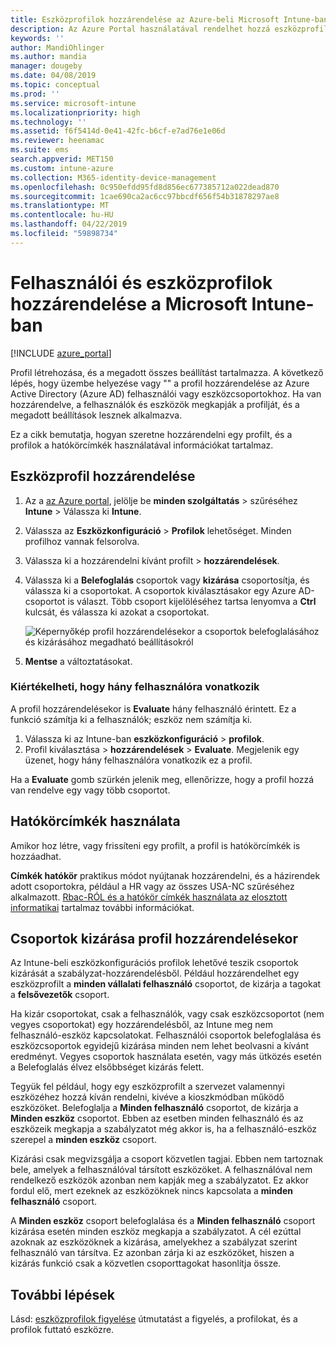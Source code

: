 ```yaml
---
title: Eszközprofilok hozzárendelése az Azure-beli Microsoft Intune-ban | Microsoft Docs
description: Az Azure Portal használatával rendelhet hozzá eszközprofilokat és szabályzatokat a felhasználókhoz és eszközökhöz. Megtudhatja, hogyan csoportok kizárása profil hozzárendelésekor a Microsoft Intune-ban.
keywords: ''
author: MandiOhlinger
ms.author: mandia
manager: dougeby
ms.date: 04/08/2019
ms.topic: conceptual
ms.prod: ''
ms.service: microsoft-intune
ms.localizationpriority: high
ms.technology: ''
ms.assetid: f6f5414d-0e41-42fc-b6cf-e7ad76e1e06d
ms.reviewer: heenamac
ms.suite: ems
search.appverid: MET150
ms.custom: intune-azure
ms.collection: M365-identity-device-management
ms.openlocfilehash: 0c950efdd95fd8d856ec677385712a022dead870
ms.sourcegitcommit: 1cae690ca2ac6cc97bbcdf656f54b31878297ae8
ms.translationtype: MT
ms.contentlocale: hu-HU
ms.lasthandoff: 04/22/2019
ms.locfileid: "59898734"
---
```

# <a name="assign-user-and-device-profiles-in-microsoft-intune"></a>Felhasználói és eszközprofilok hozzárendelése a Microsoft Intune-ban

[!INCLUDE [azure_portal](./includes/azure_portal.md)]

Profil létrehozása, és a megadott összes beállítást tartalmazza. A következő lépés, hogy üzembe helyezése vagy "" a profil hozzárendelése az Azure Active Directory (Azure AD) felhasználói vagy eszközcsoportokhoz. Ha van hozzárendelve, a felhasználók és eszközök megkapják a profilját, és a megadott beállítások lesznek alkalmazva.

Ez a cikk bemutatja, hogyan szeretne hozzárendelni egy profilt, és a profilok a hatókörcímkék használatával információkat tartalmaz.

## <a name="assign-a-device-profile"></a>Eszközprofil hozzárendelése

1. Az a [az Azure portal](https://portal.azure.com), jelölje be **minden szolgáltatás** > szűréséhez **Intune** > Válassza ki **Intune**.
2. Válassza az **Eszközkonfiguráció** > **Profilok** lehetőséget. Minden profilhoz vannak felsorolva.
3. Válassza ki a hozzárendelni kívánt profilt > **hozzárendelések**.
4. Válassza ki a **Belefoglalás** csoportok vagy **kizárása** csoportosítja, és válassza ki a csoportokat. A csoportok kiválasztásakor egy Azure AD-csoportot is választ. Több csoport kijelöléséhez tartsa lenyomva a **Ctrl** kulcsát, és válassza ki azokat a csoportokat.

    ![Képernyőkép profil hozzárendelésekor a csoportok belefoglalásához és kizárásához megadható beállításokról](./media/group-include-exclude.png)

5. **Mentse** a változtatásokat.

### <a name="evaluate-how-many-users-are-targeted"></a>Kiértékelheti, hogy hány felhasználóra vonatkozik

A profil hozzárendelésekor is **Evaluate** hány felhasználó érintett. Ez a funkció számítja ki a felhasználók; eszköz nem számítja ki.

1. Válassza ki az Intune-ban **eszközkonfiguráció** > **profilok**.
2. Profil kiválasztása > **hozzárendelések** > **Evaluate**. Megjelenik egy üzenet, hogy hány felhasználóra vonatkozik ez a profil.

Ha a **Evaluate** gomb szürkén jelenik meg, ellenőrizze, hogy a profil hozzá van rendelve egy vagy több csoportot.


## <a name="use-scope-tags"></a>Hatókörcímkék használata

Amikor hoz létre, vagy frissíteni egy profilt, a profil is hatókörcímkék is hozzáadhat.

**Címkék hatókör** praktikus módot nyújtanak hozzárendelni, és a házirendek adott csoportokra, például a HR vagy az összes USA-NC szűréséhez alkalmazott. [Rbac-RÓL és a hatókör címkék használata az elosztott informatikai](scope-tags.md) tartalmaz további információkat.

## <a name="exclude-groups-from-a-profile-assignment"></a>Csoportok kizárása profil hozzárendelésekor

Az Intune-beli eszközkonfigurációs profilok lehetővé teszik csoportok kizárását a szabályzat-hozzárendelésből. Például hozzárendelhet egy eszközprofilt a **minden vállalati felhasználó** csoportot, de kizárja a tagokat a **felsővezetők** csoport.

Ha kizár csoportokat, csak a felhasználók, vagy csak eszközcsoportot (nem vegyes csoportokat) egy hozzárendelésből, az Intune meg nem felhasználó-eszköz kapcsolatokat. Felhasználói csoportok belefoglalása és eszközcsoportok egyidejű kizárása minden nem lehet beolvasni a kívánt eredményt. Vegyes csoportok használata esetén, vagy más ütközés esetén a Belefoglalás élvez elsőbbséget kizárás felett.

Tegyük fel például, hogy egy eszközprofilt a szervezet valamennyi eszközéhez hozzá kíván rendelni, kivéve a kioszkmódban működő eszközöket. Belefoglalja a **Minden felhasználó** csoportot, de kizárja a **Minden eszköz** csoportot. Ebben az esetben minden felhasználó és az eszközeik megkapja a szabályzatot még akkor is, ha a felhasználó-eszköz szerepel a **minden eszköz** csoport.

Kizárási csak megvizsgálja a csoport közvetlen tagjai. Ebben nem tartoznak bele, amelyek a felhasználóval társított eszközöket. A felhasználóval nem rendelkező eszközök azonban nem kapják meg a szabályzatot. Ez akkor fordul elő, mert ezeknek az eszközöknek nincs kapcsolata a **minden felhasználó** csoport.

A **Minden eszköz** csoport belefoglalása és a **Minden felhasználó** csoport kizárása esetén minden eszköz megkapja a szabályzatot. A cél ezúttal azoknak az eszközöknek a kizárása, amelyekhez a szabályzat szerint felhasználó van társítva. Ez azonban zárja ki az eszközöket, hiszen a kizárás funkció csak a közvetlen csoporttagokat hasonlítja össze.

## <a name="next-steps"></a>További lépések

Lásd: [eszközprofilok figyelése](device-profile-monitor.md) útmutatást a figyelés, a profilokat, és a profilok futtató eszközre.